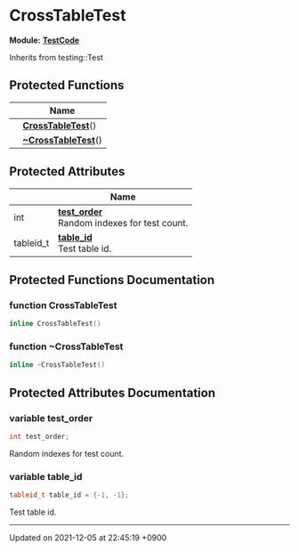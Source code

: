 

# CrossTableTest

**Module:** **[TestCode](/Modules/TestCode)**





Inherits from testing::Test

## Protected Functions

|                | Name           |
| -------------- | -------------- |
| | **[CrossTableTest](/Classes/CrossTableTest#function-crosstabletest)**() |
| | **[~CrossTableTest](/Classes/CrossTableTest#function-~crosstabletest)**() |

## Protected Attributes

|                | Name           |
| -------------- | -------------- |
| int | **[test_order](/Classes/CrossTableTest#variable-test_order)** <br>Random indexes for test count.  |
| tableid_t | **[table_id](/Classes/CrossTableTest#variable-table_id)** <br>Test table id.  |

## Protected Functions Documentation

### function CrossTableTest

```cpp
inline CrossTableTest()
```


### function ~CrossTableTest

```cpp
inline ~CrossTableTest()
```


## Protected Attributes Documentation

### variable test_order

```cpp
int test_order;
```

Random indexes for test count. 

### variable table_id

```cpp
tableid_t table_id = {-1, -1};
```

Test table id. 

-------------------------------

Updated on 2021-12-05 at 22:45:19 +0900